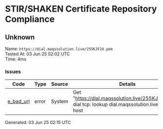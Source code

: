 # STIR/SHAKEN Certificate Repository Compliance

## Unknown

Name: `https://dial.maqssolution.live/255KJF24.pem`\
Tested At: 03 Jun 25 02:02 UTC\
Time: 4ms

### Issues

| Code | Type | Source | Details |
|------|------|--------|---------|
| [e_bad_url](../../ISSUES/e_bad_url/README.md) | error | System | Get "https://dial.maqssolution.live/255KJF24.pem": dial tcp: lookup dial.maqssolution.live: no such host |

Generated: 03 Jun 25 02:15 UTC